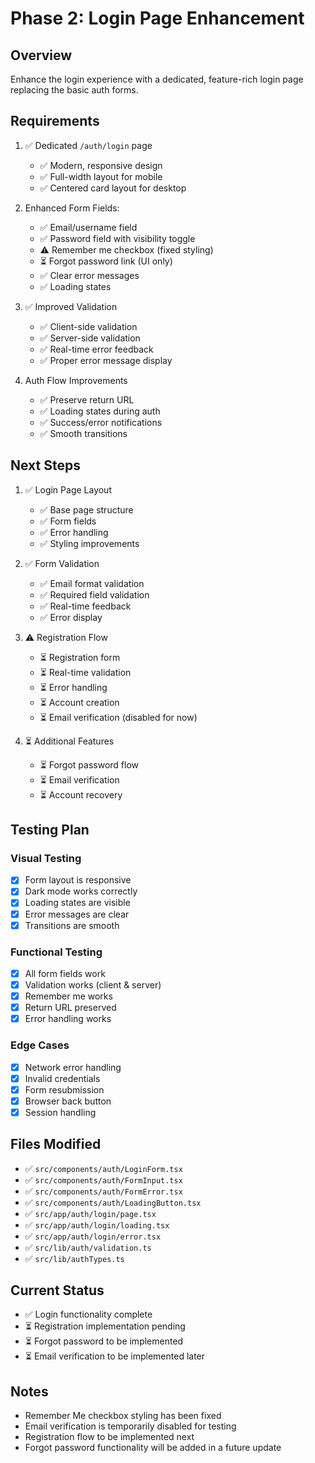 # Phase 2: Login Page Enhancement

## Overview

Enhance the login experience with a dedicated, feature-rich login page replacing the basic auth forms.

## Requirements

1. ✅ Dedicated `/auth/login` page

   - ✅ Modern, responsive design
   - ✅ Full-width layout for mobile
   - ✅ Centered card layout for desktop

2. Enhanced Form Fields:

   - ✅ Email/username field
   - ✅ Password field with visibility toggle
   - ⚠️ Remember me checkbox (fixed styling)
   - ⏳ Forgot password link (UI only)
   - ✅ Clear error messages
   - ✅ Loading states

3. ✅ Improved Validation

   - ✅ Client-side validation
   - ✅ Server-side validation
   - ✅ Real-time error feedback
   - ✅ Proper error message display

4. Auth Flow Improvements
   - ✅ Preserve return URL
   - ✅ Loading states during auth
   - ✅ Success/error notifications
   - ✅ Smooth transitions

## Next Steps

1. ✅ Login Page Layout

   - ✅ Base page structure
   - ✅ Form fields
   - ✅ Error handling
   - ✅ Styling improvements

2. ✅ Form Validation

   - ✅ Email format validation
   - ✅ Required field validation
   - ✅ Real-time feedback
   - ✅ Error display

3. ⚠️ Registration Flow

   - ⏳ Registration form
   - ⏳ Real-time validation
   - ⏳ Error handling
   - ⏳ Account creation
   - ⏳ Email verification (disabled for now)

4. ⏳ Additional Features
   - ⏳ Forgot password flow
   - ⏳ Email verification
   - ⏳ Account recovery

## Testing Plan

### Visual Testing

- [x] Form layout is responsive
- [x] Dark mode works correctly
- [x] Loading states are visible
- [x] Error messages are clear
- [x] Transitions are smooth

### Functional Testing

- [x] All form fields work
- [x] Validation works (client & server)
- [x] Remember me works
- [x] Return URL preserved
- [x] Error handling works

### Edge Cases

- [x] Network error handling
- [x] Invalid credentials
- [x] Form resubmission
- [x] Browser back button
- [x] Session handling

## Files Modified

- ✅ `src/components/auth/LoginForm.tsx`
- ✅ `src/components/auth/FormInput.tsx`
- ✅ `src/components/auth/FormError.tsx`
- ✅ `src/components/auth/LoadingButton.tsx`
- ✅ `src/app/auth/login/page.tsx`
- ✅ `src/app/auth/login/loading.tsx`
- ✅ `src/app/auth/login/error.tsx`
- ✅ `src/lib/auth/validation.ts`
- ✅ `src/lib/authTypes.ts`

## Current Status

- ✅ Login functionality complete
- ⏳ Registration implementation pending
- ⏳ Forgot password to be implemented
- ⏳ Email verification to be implemented later

## Notes

- Remember Me checkbox styling has been fixed
- Email verification is temporarily disabled for testing
- Registration flow to be implemented next
- Forgot password functionality will be added in a future update
